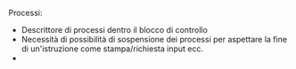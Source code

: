 Processi:
- Descrittore di processi dentro il blocco di controllo
- Necessità di possibilità di sospensione dei processi per aspettare la fine di un'istruzione come stampa/richiesta input ecc.
- 
